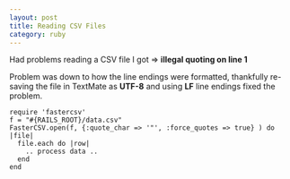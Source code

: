 ```yaml
---
layout: post
title: Reading CSV Files
category: ruby
---
```


Had problems reading a CSV file I got => **illegal quoting on line 1**

Problem was down to how the line endings were formatted, thankfully re-saving the file in TextMate as **UTF-8** and using **LF** line endings fixed the problem.

    require 'fastercsv'
    f = "#{RAILS_ROOT}/data.csv"
    FasterCSV.open(f, {:quote_char => '"', :force_quotes => true} ) do |file|
      file.each do |row|
        .. process data ..
      end
    end

